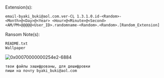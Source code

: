 Extension(s): 
```
email-byaki_buki@aol.com.ver-CL 1.3.1.0.id-<Random>-<Month>@<Day>@<Year> <Hour>@<Minute>@<Second> <AM/PM>@@@@@<User_ID>.randomname-<Random>.<Random>.[Random_Extension]
```
Ransom Note(s): 
```
README.txt
Wallpaper
```
![0x00070000000254e2-6884](https://github.com/user-attachments/assets/67a331ee-996a-4963-97e4-5c4fe916c697)
```
твои файлы зашифрованы, для дешифровки
пиши на почту byaki_buki@aol.com
```
